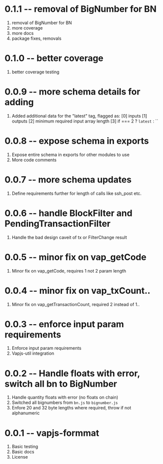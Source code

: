# 0.1.1 -- removal of BigNumber for BN

1. removal of BigNumber for BN
2. more coverage
3. more docs
4. package fixes, removals

# 0.1.0 -- better coverage

1. better coverage testing

# 0.0.9 -- more schema details for adding

1. Added additional data for the "latest" tag, flagged as:
  [0] inputs
  [1] outputs
  [2] minimum required input array length
  [3] if === 2 ? `latest` : ``

# 0.0.8 -- expose schema in exports

1. Expose entire schema in exports for other modules to use
2. More code comments

# 0.0.7 -- more schema updates

1. Define requirements further for length of calls like ssh_post etc.

# 0.0.6 -- handle BlockFilter and PendingTransactionFilter

1. Handle the bad design caveit of tx or FilterChange result

# 0.0.5 -- minor fix on vap_getCode

1. Minor fix on vap_getCode, requires 1 not 2 param length

# 0.0.4 -- minor fix on vap_txCount..

1. Minor fix on vap_getTransactionCount, required 2 instead of 1..

# 0.0.3 -- enforce input param requirements

1. Enforce input param requirements
2. Vapjs-util integration

# 0.0.2 -- Handle floats with error, switch all bn to BigNumber

1. Handle quantity floats with error (no floats on chain)
2. Switched all bignumbers from `bn.js` to `bignumber.js`
3. Enfore 20 and 32 byte lengths where required, throw if not alphanumeric

# 0.0.1 -- vapjs-formmat

1. Basic testing
2. Basic docs
3. License
